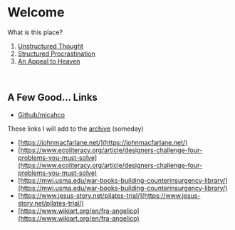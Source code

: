 # Welcome

What is this place?

1. [Unstructured Thought](archive.html)
2. [Structured Procrastination](http://www.structuredprocrastination.com/)
3. [An Appeal to Heaven](audio/battlehymnsolo.mp3)

<br>

## A Few Good... Links

* [Github/micahco](https://github.com/micahco)

These links I will add to the [archive](archive.html) (someday)

* [https://johnmacfarlane.net/](https://johnmacfarlane.net/)
* [https://www.ecoliteracy.org/article/designers-challenge-four-problems-you-must-solve](https://www.ecoliteracy.org/article/designers-challenge-four-problems-you-must-solve)
* [https://mwi.usma.edu/war-books-building-counterinsurgency-library/](https://mwi.usma.edu/war-books-building-counterinsurgency-library/)
* [https://www.jesus-story.net/pilates-trial/](https://www.jesus-story.net/pilates-trial/)
* [https://www.wikiart.org/en/fra-angelico](https://www.wikiart.org/en/fra-angelico)